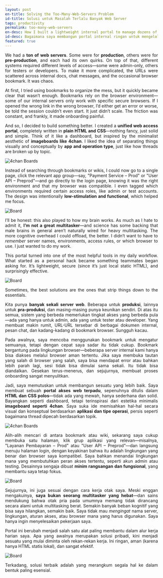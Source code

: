 ```yaml
---
layout: post
en-title: Solving the Too-Many-Web-Servers Problem
id-title: Solusi untuk Masalah Terlalu Banyak Web Server
tags: productivity
permalink: too-many-web-servers
en-desc: How I built a lightweight internal portal to manage dozens of production and pre-production web servers.
id-desc: Bagaimana saya membangun portal internal ringan untuk mengelola puluhan web server produksi dan pra-produksi.
featured: true
---
```


<div style="text-align: justify;" data-lang="en">
  <p>We had a <strong>ton of web servers</strong>. Some were for <strong>production</strong>, others were for <strong>pre-production</strong>, and each had its own quirks. On top of that, different systems required different levels of access—some were admin-only, others for testers or developers. To make it more complicated, the URLs were scattered across internal docs, chat messages, and the occasional browser bookmark. It was chaos.</p>

  <p>At first, I tried using bookmarks to organize the mess, but it quickly became clear that wasn’t enough. Bookmarks rely on the browser environment—some of our internal servers only work with specific secure browsers. If I opened the wrong link in the wrong browser, I’d either get an error or worse, be told the session couldn’t even start. It just didn’t scale. The friction was constant, and frankly, it made onboarding painful.</p>

  <p>And so, I decided to build something better. I created a <strong>unified web access portal</strong>, completely written in <strong>plain HTML and CSS</strong>—nothing fancy, just solid and simple. Think of it like a dashboard, but inspired by the minimalist aesthetic of <strong>imageboards like 4chan</strong>. I liked the idea of separating things visually and conceptually by <strong>app and operation type</strong>, just like how threads are broken up by topic.</p>

  <img src="assets/img/e5284689a95bd5a0c2bcb7367de7a8673a7a55b122586a0539d4dfb8fa90dcdf.webp" alt="4chan Boards">

  <p>Instead of searching through bookmarks or wikis, I could now go to a single page, click the relevant app group—say, "Payment Service – Prod" or "User API – Preprod"—and go directly to the login page, knowing it was the right environment and that my browser was compatible. I even tagged which environments required certain access roles, like admin or test accounts. The design was intentionally <strong>low-stimulation and functional</strong>, which helped me focus.</p>

  <img src="assets/img/68ad767d3e44ed77005f52e43af97c72d8f173d6f0fc193d84541c1a018dc1ea.webp" alt="Board">

  <p>I’ll be honest: this also played to how my brain works. As much as I hate to admit it, <strong>I’m not a great multitasker</strong>—and science has some backing that male brains in general aren’t naturally wired for heavy multitasking. The more cognitive overhead I could offload, the better. I didn’t want to have to <em>remember</em> server names, environments, access rules, or which browser to use. I just wanted to do my work.</p>

  <p>This portal turned into one of the most helpful tools in my daily workflow. What started as a personal hack became something teammates began asking for. It’s lightweight, secure (since it’s just local static HTML), and surprisingly effective.</p>
<img src="assets/img/96f5fc85bc9db329806237b8fb1831341f9c212217887de269fc65d535cd5e00.webp" alt="Board">
  <p>Sometimes, the best solutions are the ones that strip things down to the essentials.</p>
</div>

<div style="text-align: justify;" data-lang="id" class="hidden">
  <p>Kita punya
    <strong>banyak sekali server web</strong>. Beberapa untuk <strong>produksi</strong>, lainnya untuk
    <strong>pra-produksi</strong>, dan masing-masing punya keunikan sendiri. Di atas itu semua, sistem yang berbeda
    memerlukan tingkat akses yang berbeda pula—ada yang hanya untuk admin, ada yang untuk tester atau developer. Yang
    membuat makin rumit, URL-URL tersebar di berbagai dokumen internal, pesan chat, dan kadang-kadang di bookmark
    browser. Sungguh kacau.</p>
  <p>Pada awalnya, saya mencoba menggunakan bookmark untuk mengatur semuanya, tetapi dengan cepat saya sadar itu tidak
    cukup. Bookmark bergantung pada lingkungan browser—beberapa server internal kami hanya bisa diakses melalui browser
    aman tertentu. Jika saya membuka tautan yang salah di browser yang salah, saya bisa mendapat error atau bahkan lebih
    parah lagi, sesi tidak bisa dimulai sama sekali. Itu tidak bisa diandalkan. Gesekan terus-menerus, dan sejujurnya,
    membuat proses onboarding sangat menyulitkan.</p>
  <p>Jadi, saya memutuskan untuk membangun sesuatu yang lebih baik. Saya membuat sebuah <strong>portal akses web
      terpadu</strong>, sepenuhnya ditulis dalam <strong>HTML dan CSS polos</strong>—tidak ada yang mewah, hanya
    sederhana dan solid. Bayangkan seperti dashboard, tetapi terinspirasi dari estetika minimalis <strong>imageboard
      seperti 4chan</strong>. Saya suka ide memisahkan hal-hal secara visual dan konseptual berdasarkan <strong>aplikasi
      dan tipe operasi</strong>, persis seperti bagaimana thread dipecah berdasarkan topik.</p> <img
    src="assets/img/e5284689a95bd5a0c2bcb7367de7a8673a7a55b122586a0539d4dfb8fa90dcdf.webp" alt="4chan Boards">
  <p>Alih-alih mencari di antara bookmark atau wiki, sekarang saya cukup membuka satu halaman, klik grup aplikasi yang
    relevan—misalnya, "Layanan Pembayaran – Prod" atau "User API – Preprod"—dan langsung menuju halaman login, dengan
    keyakinan bahwa itu adalah lingkungan yang benar dan browser saya kompatibel. Saya bahkan menandai lingkungan mana
    yang membutuhkan peran akses tertentu, seperti akun admin atau testing. Desainnya sengaja dibuat <strong>minim
      rangsangan dan fungsional</strong>, yang membantu saya tetap fokus.</p>
        <img src="assets/img/68ad767d3e44ed77005f52e43af97c72d8f173d6f0fc193d84541c1a018dc1ea.webp" alt="Board">
  <p>Sejujurnya, ini juga sesuai dengan cara kerja otak saya. Meski enggan mengakuinya, <strong>saya bukan seorang
      multitasker yang hebat</strong>—dan sains mendukung bahwa otak pria pada umumnya memang tidak dirancang secara
    alami untuk multitasking berat. Semakin banyak beban kognitif yang bisa saya hilangkan, semakin baik. Saya tidak mau
    <em>mengingat</em> nama server, lingkungan, aturan akses, atau browser mana yang harus digunakan. Saya hanya ingin
    menyelesaikan pekerjaan saya.</p>

  <p>Portal ini berubah menjadi salah satu alat paling membantu dalam alur kerja harian saya. Apa yang awalnya merupakan
    solusi pribadi, kini menjadi sesuatu yang mulai diminta oleh rekan-rekan kerja. Ini ringan, aman (karena hanya HTML statis
    lokal), dan sangat efektif.</p>
<img src="assets/img/96f5fc85bc9db329806237b8fb1831341f9c212217887de269fc65d535cd5e00.webp" alt="Board">
  <p>Terkadang, solusi terbaik adalah yang merangkum segala hal ke dalam bentuk paling esensial.</p>
</div>
